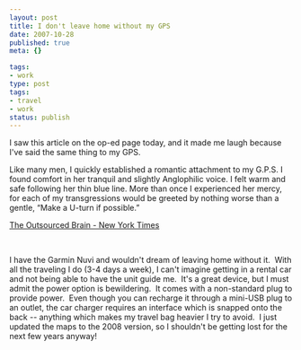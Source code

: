```yaml
---
layout: post
title: I don't leave home without my GPS
date: 2007-10-28
published: true
meta: {}

tags:
- work
type: post
tags:
- travel
- work
status: publish
---
```



I saw this article on the op-ed page today, and it made me laugh because I've said the same thing to my GPS. 

  <!-- blockquote  -->

Like many men, I quickly established a romantic attachment to my G.P.S. I found comfort in her tranquil and slightly Anglophilic voice. I felt warm and safe following her thin blue line. More than once I experienced her mercy, for each of my transgressions would be greeted by nothing worse than a gentle, “Make a U-turn if possible.”

 <!-- endblockquote  -->

[The Outsourced Brain - New York Times](http://www.nytimes.com/2007/10/26/opinion/26brooks.html?ex=1351137600&en=acdefb21f0a6f7ed&ei=5124&partner=permalink&exprod=permalink)



 



I have the Garmin Nuvi and wouldn't dream of leaving home without it.  With all the traveling I do (3-4 days a week), I can't imagine getting in a rental car and not being able to have the unit guide me.  It's a great device, but I must admit the power option is bewildering.  It comes with a non-standard plug to provide power.  Even though you can recharge it through a mini-USB plug to an outlet, the car charger requires an interface which is snapped onto the back -- anything which makes my travel bag heavier I try to avoid.  I just updated the maps to the 2008 version, so I shouldn't be getting lost for the next few years anyway!

